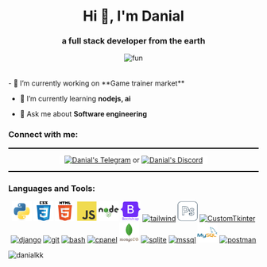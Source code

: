 <h1 align="center">Hi 👋, I'm Danial</h1>
<h3 align="center">a full stack developer from the earth</h3>
<div align="center">
  <img src="https://media0.giphy.com/media/v1.Y2lkPTc5MGI3NjExeDV5Znl5NGpnbGNoaXc4OXh5Z2lkdW5kMG1wY3EzOG5sbmVlNzdyZCZlcD12MV9pbnRlcm5hbF9naWZfYnlfaWQmY3Q9Zw/CTX0ivSQbI78A/giphy.gif" width="60%" height="50%" alt="fun">
</div>
<br></br>
- 🔭 I’m currently working on **Game trainer market**

- 🌱 I’m currently learning **nodejs, ai**

- 💬 Ask me about **Software engineering**

<h3 align="left">Connect with me:</h3>

<div align="center">
  <hr style="border: none; border-top: 1px solid #000; margin-top: 10px;">
  <span style="background-color: #fff; padding: 0 10px;">
    <a href="https://t.me/dnial"><img src="https://cdn.worldvectorlogo.com/logos/telegram-1.svg" alt="Danial's Telegram" width="30" height="30"></a>
    <span> or </span>
    <a href="https://discordapp.com/users/1255172554801287251"><img src="https://logodownload.org/wp-content/uploads/2017/11/discord-logo-4-1.png" alt="Danial's Discord" width="30" height="30"></a>
  </span>
  <hr style="border: none; border-top: 1px solid #000; margin-bottom: 10px;">
</div>



<h3 align="left">Languages and Tools:</h3>
<p align="center">
<a href="https://www.python.org" target="_blank" rel="noreferrer"><img src="https://raw.githubusercontent.com/devicons/devicon/master/icons/python/python-original.svg" alt="python" width="40" height="40"/></a>  
<a href="https://www.w3schools.com/css/" target="_blank" rel="noreferrer"><img src="https://raw.githubusercontent.com/devicons/devicon/master/icons/css3/css3-original-wordmark.svg" alt="css3" width="40" height="40"/></a> 
<a href="https://www.w3.org/html/" target="_blank" rel="noreferrer"><img src="https://raw.githubusercontent.com/devicons/devicon/master/icons/html5/html5-original-wordmark.svg" alt="html5" width="40" height="40"/></a> 
<a href="https://developer.mozilla.org/en-US/docs/Web/JavaScript" target="_blank" rel="noreferrer"><img src="https://raw.githubusercontent.com/devicons/devicon/master/icons/javascript/javascript-original.svg" alt="javascript" width="40" height="40"/></a>
<a href="https://nodejs.org" target="_blank" rel="noreferrer"><img src="https://raw.githubusercontent.com/devicons/devicon/master/icons/nodejs/nodejs-original-wordmark.svg" alt="nodejs" width="40" height="40"/></a> 
<a href="https://getbootstrap.com" target="_blank" rel="noreferrer"><img src="https://raw.githubusercontent.com/devicons/devicon/master/icons/bootstrap/bootstrap-plain-wordmark.svg" alt="bootstrap" width="40" height="40"/></a>
<a href="https://tailwindcss.com/" target="_blank" rel="noreferrer"><img src="https://www.vectorlogo.zone/logos/tailwindcss/tailwindcss-icon.svg" alt="tailwind" width="40" height="40"/></a>
<a href="https://www.photoshop.com/en" target="_blank" rel="noreferrer"><img src="https://raw.githubusercontent.com/devicons/devicon/master/icons/photoshop/photoshop-line.svg" alt="photoshop" width="40" height="40"/></a> 
<a href="https://https://customtkinter.tomschimansky.com/" target="_blank" rel="noreferrer"><img src="https://customtkinter.tomschimansky.com/img/icon.ico" alt="CustomTkinter" width="40" height="40"/></a>
<a href="https://www.djangoproject.com/" target="_blank" rel="noreferrer"><img src="https://cdn.worldvectorlogo.com/logos/django.svg" alt="django" width="40" height="40"/></a>
<a href="https://git-scm.com/" target="_blank" rel="noreferrer"><img src="https://www.vectorlogo.zone/logos/git-scm/git-scm-icon.svg" alt="git" width="40" height="40"/></a>
<a href="https://www.gnu.org/software/bash/" target="_blank" rel="noreferrer"><img src="https://www.vectorlogo.zone/logos/gnu_bash/gnu_bash-icon.svg" alt="bash" width="40" height="40"/></a>
<a href="https://cpanel.net" target="_blank" rel="noreferrer"><img src="https://cpanel.net/wp-content/themes/cPbase/assets/img/logos/cPanel-Brand-Logo_White.svg" alt="cpanel" width="40" height="40"/></a>
<a href="https://www.mongodb.com/" target="_blank" rel="noreferrer"><img src="https://raw.githubusercontent.com/devicons/devicon/master/icons/mongodb/mongodb-original-wordmark.svg" alt="mongodb" width="40" height="40"/></a>  
<a href="https://www.sqlite.org/" target="_blank" rel="noreferrer"><img src="https://www.vectorlogo.zone/logos/sqlite/sqlite-icon.svg" alt="sqlite" width="40" height="40"/></a> 
<a href="https://www.microsoft.com/en-us/sql-server" target="_blank" rel="noreferrer"><img src="https://www.svgrepo.com/show/303229/microsoft-sql-server-logo.svg" alt="mssql" width="40" height="40"/></a> 
<a href="https://www.mysql.com/" target="_blank" rel="noreferrer"><img src="https://raw.githubusercontent.com/devicons/devicon/master/icons/mysql/mysql-original-wordmark.svg" alt="mysql" width="40" height="40"/></a>
<a href="https://postman.com" target="_blank" rel="noreferrer"><img src="https://www.vectorlogo.zone/logos/getpostman/getpostman-icon.svg" alt="postman" width="40" height="40"/></a> 
 </p>
<p align="left"> <img src="https://komarev.com/ghpvc/?username=danialkk&label=Profile%20views&color=0e75b6&style=flat" alt="danialkk" /> </p>

<!-- <p><img align="left" src="https://github-readme-stats.vercel.app/api/top-langs?username=danialkk&show_icons=true&locale=en&layout=compact" alt="danialkk" /></p>

<p>&nbsp;<img align="center" src="https://github-readme-stats.vercel.app/api?username=danialkk&show_icons=true&locale=en" alt="danialkk" /></p>

<p><img align="center" src="https://github-readme-streak-stats.herokuapp.com/?user=danialkk&" alt="danialkk" /></p> -->
